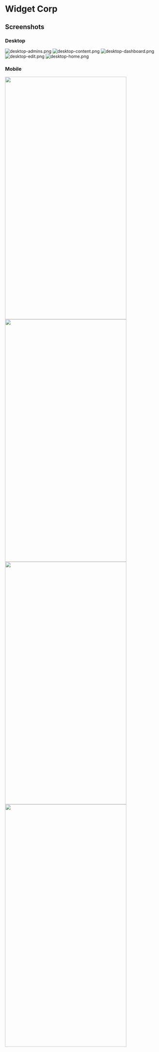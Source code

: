 # Widget Corp

## Screenshots

### Desktop

![desktop-admins.png](media/desktop-admins.png)
![desktop-content.png](media/desktop-content.png)
![desktop-dashboard.png](media/desktop-dashboard.png)
![desktop-edit.png](media/desktop-edit.png)
![desktop-home.png](media/desktop-home.png)

### Mobile

<img src="media/mobile-admins.png" width="400" height="800" />
<img src="media/mobile-content.png" width="400" height="800" />
<img src="media/mobile-dashboard.png" width="400" height="800" />
<img src="media/mobile-home.png" width="400" height="800" />
